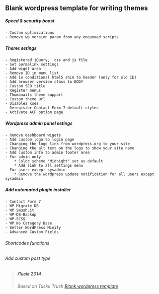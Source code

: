 ## Blank wordpress template for writing themes

##### Speed & security boost
    - Custom optimizations
    - Remove wp version param from any enqueued scripts
   

##### Theme setings
    - Registered jQuery,  css and js file
    - Set permalink settings
    - Add wiget area
    - Remove ID in menu list
    - Add ie conditional html5 shim to header (only for old IE)
    - Add browser version class to BODY
    - Custom SEO title
    - Register menus
    - Thumbnails theme support
    - Custom theme url
    - Disables Kses 
    - Deregister Contact Form 7 default styles
    - Activate ACF option page

##### Wordpress admin panel setings
    - Remove dashboard wigets
    - Add custom logo to login page
    - Changing the logo link from wordpress.org to your site
    - Changing the alt text on the logo to show your site name
    - Add custom info to admin footer area
    - For admin only
        * Color scheme "Midnight" set as default
        * Add link to all settings menu
    - For users except sysadmin
        * Remove the wordpress update notification for all users except sysadmin

##### Add automated plugin installer
    - Contact Form 7
    - WP Migrate DB
    - WP Smush.it
    - WP-DB-Backup
    - WP-SCSS
    - WP No Category Base
    - Better WordPress Minify
    - Advanced Custom Fields
###### Shortcodes functions

###### Add custom post type
    


> ##### Львів 2014
> ###### Based on Tusko Trush <a href="https://github.com/Tusko/wp-theme-blank">Blank wordpress template</a>
